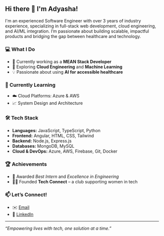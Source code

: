 ## Hi there 👋 I'm Adyasha!

I'm an experienced Software Engineer with over 3 years of industry experience, specializing in full-stack web development, cloud engineering, and AI/ML integration. I’m passionate about building scalable, impactful products and bridging the gap between healthcare and technology.

### 💻 What I Do
- 🔭 Currently working as a **MEAN Stack Developer**  
- 🧠 Exploring **Cloud Engineering** and **Machine Learning**
- 💡 Passionate about using **AI for accessible healthcare**

### 🌱 Currently Learning
- ☁️ Cloud Platforms: Azure & AWS
- 📈 System Design and Architecture

### 🛠️ Tech Stack
- **Languages:** JavaScript, TypeScript, Python
- **Frontend:** Angular, HTML, CSS, Tailwind
- **Backend:** Node.js, Express.js
- **Databases:** MongoDB, MySQL
- **Cloud & DevOps:** Azure, AWS, Firebase, Git, Docker

### 🏆 Achievements
- 🥇 Awarded *Best Intern* and *Excellence in Engineering*
- 👩‍💻 Founded **Tech Connect** – a club supporting women in tech

### 📫 Let’s Connect!
- ✉️ [Email](mailto:adyasham918@gmail.com)
- 💼 [LinkedIn](https://www.linkedin.com/in/adyasha9](https://www.linkedin.com/in/adyasha-mishra-3b6ba8193/))

---

_“Empowering lives with tech, one solution at a time.”_
